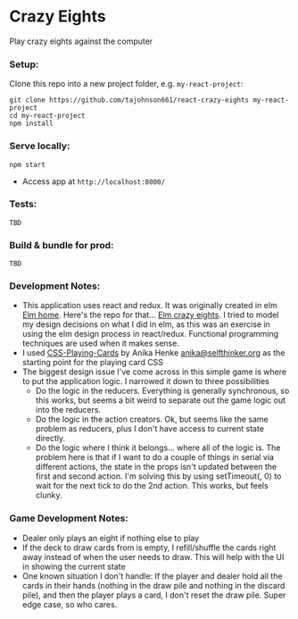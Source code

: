 # Crazy Eights

Play crazy eights against the computer


### Setup:
Clone this repo into a new project folder, e.g. `my-react-project`:

```
git clone https://github.com/tajohnson661/react-crazy-eights my-react-project
cd my-react-project
npm install
```



### Serve locally:
```
npm start
```
* Access app at `http://localhost:8000/`


### Tests:
```
TBD
```
### Build & bundle for prod:
```
TBD
```

### Development Notes:

* This application uses react and redux.  It was originally created in elm  [Elm home](http:/elm-lang.org).  Here's the repo for that... [Elm crazy eights](https://github.com/tajohnson661/elm-crazy-eights).  I tried to model my design decisions on what I did in elm, as this was an exercise in using the elm design process in react/redux.  Functional programming techniques are used when it makes sense.
* I used [CSS-Playing-Cards](http://selfthinker.github.com/CSS-Playing-Cards/) by Anika Henke <anika@selfthinker.org> as the starting point for the playing card CSS
* The biggest design issue I've come across in this simple game is where to put the application logic.  I narrowed it down to three possibilities
	* Do the logic in the reducers.  Everything is generally synchronous, so this works, but seems a bit weird to separate out the game logic out into the reducers.
	* Do the logic in the action creators.  Ok, but seems like the same problem as reducers, plus I don't have access to current state directly.
	* Do the logic where I think it belongs... where all of the logic is.  The problem here is that if I want to do a couple of things in serial via different actions, the state in the props isn't updated between the first and second action.  I'm solving this by using setTimeout(, 0) to wait for the next tick to do the 2nd action.  This works, but feels clunky.


### Game Development Notes:

* Dealer only plays an eight if nothing else to play
* If the deck to draw cards from is empty, I refill/shuffle the cards right away instead of when the user needs to draw.  This will help with the UI in showing the current state
* One known situation I don't handle: If the player and dealer hold all the cards in their hands (nothing in the draw pile and nothing in the discard pile), and then the player plays a card, I don't reset the draw pile.  Super edge case, so who cares.

